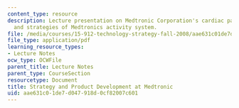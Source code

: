```yaml
---
content_type: resource
description: Lecture presentation on Medtronic Corporation's cardiac pacemaker business
  and strategies of Medtronics activity system.
file: /media/courses/15-912-technology-strategy-fall-2008/aae631c01de7d047918d0cf82007c601_lec_17.pdf
file_type: application/pdf
learning_resource_types:
- Lecture Notes
ocw_type: OCWFile
parent_title: Lecture Notes
parent_type: CourseSection
resourcetype: Document
title: Strategy and Product Development at Medtronic
uid: aae631c0-1de7-d047-918d-0cf82007c601
---
```

